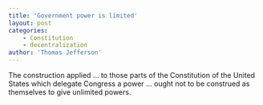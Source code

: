 ```yaml
---
title: 'Government power is limited'
layout: post
categories:
    - Constitution
    - decentralization
author: 'Thomas Jefferson'
---
```


The construction applied … to those parts of the Constitution of the United States which delegate Congress a power … ought not to be construed as themselves to give unlimited powers.